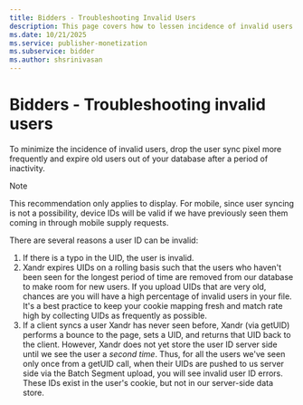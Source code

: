 ```yaml
---
title: Bidders - Troubleshooting Invalid Users
description: This page covers how to lessen incidence of invalid users and removing old expired users from the database. Learn about different reasons why a user ID can be termed invalid. 
ms.date: 10/21/2025
ms.service: publisher-monetization
ms.subservice: bidder
ms.author: shsrinivasan
---
```



# Bidders - Troubleshooting invalid users

To minimize the incidence of invalid users, drop the user sync pixel more frequently and expire old users out of your database after a period of inactivity.

> [!NOTE]
> This recommendation only applies to display. For mobile, since user syncing is not a possibility, device IDs will be valid if we have previously seen them coming in through mobile supply requests.

There are several reasons a user ID can be invalid:

1. If there is a typo in the UID, the user is invalid.
1. Xandr expires UIDs on a rolling basis such that the users who haven't been seen for the longest period of time are removed from our database to make room for new users. If you upload UIDs that are very old, chances are you will have a high percentage of invalid users in your file. It's a best practice to keep your cookie mapping fresh and match rate high by collecting UIDs as frequently as possible.
1. If a client syncs a user Xandr has never seen before, Xandr (via getUID) performs a bounce to the page, sets a UID, and returns that UID back to the client. However, Xandr does not yet store the user ID server side until we see the user a *second time*. Thus, for all the users we've seen only once from a getUID call, when their UIDs are pushed to us server side via the Batch Segment upload, you will see invalid user ID errors.  These IDs exist in the user's cookie, but not in our server-side data store.
